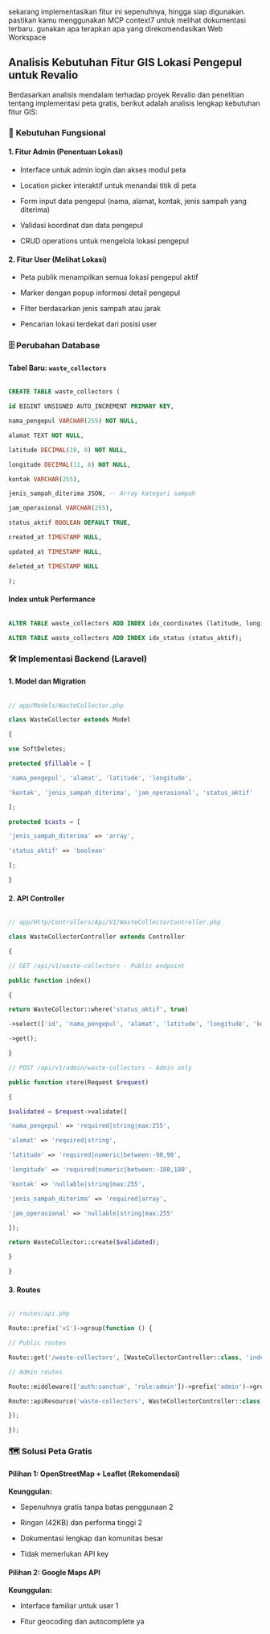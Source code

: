 sekarang implementasikan fitur ini sepenuhnya, hingga siap digunakan. pastikan kamu menggunakan MCP context7 untuk melihat dokumentasi terbaru. gunakan apa terapkan apa yang direkomendasikan Web Workspace

## Analisis Kebutuhan Fitur GIS Lokasi Pengepul untuk Revalio

Berdasarkan analisis mendalam terhadap proyek Revalio dan penelitian tentang implementasi peta gratis, berikut adalah analisis lengkap kebutuhan fitur GIS:

### 🎯 **Kebutuhan Fungsional**

#### **1. Fitur Admin (Penentuan Lokasi)**

- Interface untuk admin login dan akses modul peta

- Location picker interaktif untuk menandai titik di peta

- Form input data pengepul (nama, alamat, kontak, jenis sampah yang diterima)

- Validasi koordinat dan data pengepul

- CRUD operations untuk mengelola lokasi pengepul

#### **2. Fitur User (Melihat Lokasi)**

- Peta publik menampilkan semua lokasi pengepul aktif

- Marker dengan popup informasi detail pengepul

- Filter berdasarkan jenis sampah atau jarak

- Pencarian lokasi terdekat dari posisi user

### 🗄️ **Perubahan Database**

#### **Tabel Baru: `waste_collectors`**

```sql

CREATE TABLE waste_collectors (

id BIGINT UNSIGNED AUTO_INCREMENT PRIMARY KEY,

nama_pengepul VARCHAR(255) NOT NULL,

alamat TEXT NOT NULL,

latitude DECIMAL(10, 8) NOT NULL,

longitude DECIMAL(11, 8) NOT NULL,

kontak VARCHAR(255),

jenis_sampah_diterima JSON, -- Array kategori sampah

jam_operasional VARCHAR(255),

status_aktif BOOLEAN DEFAULT TRUE,

created_at TIMESTAMP NULL,

updated_at TIMESTAMP NULL,

deleted_at TIMESTAMP NULL

);

```

#### **Index untuk Performance**

```sql

ALTER TABLE waste_collectors ADD INDEX idx_coordinates (latitude, longitude);

ALTER TABLE waste_collectors ADD INDEX idx_status (status_aktif);

```

### 🛠️ **Implementasi Backend (Laravel)**

#### **1. Model dan Migration**

```php

// app/Models/WasteCollector.php

class WasteCollector extends Model

{

use SoftDeletes;

protected $fillable = [

'nama_pengepul', 'alamat', 'latitude', 'longitude',

'kontak', 'jenis_sampah_diterima', 'jam_operasional', 'status_aktif'

];

protected $casts = [

'jenis_sampah_diterima' => 'array',

'status_aktif' => 'boolean'

];

}

```

#### **2. API Controller**

```php

// app/Http/Controllers/Api/V1/WasteCollectorController.php

class WasteCollectorController extends Controller

{

// GET /api/v1/waste-collectors - Public endpoint

public function index()

{

return WasteCollector::where('status_aktif', true)

->select(['id', 'nama_pengepul', 'alamat', 'latitude', 'longitude', 'kontak', 'jenis_sampah_diterima', 'jam_operasional'])

->get();

}

// POST /api/v1/admin/waste-collectors - Admin only

public function store(Request $request)

{

$validated = $request->validate([

'nama_pengepul' => 'required|string|max:255',

'alamat' => 'required|string',

'latitude' => 'required|numeric|between:-90,90',

'longitude' => 'required|numeric|between:-180,180',

'kontak' => 'nullable|string|max:255',

'jenis_sampah_diterima' => 'required|array',

'jam_operasional' => 'nullable|string|max:255'

]);

return WasteCollector::create($validated);

}

}

```

#### **3. Routes**

```php

// routes/api.php

Route::prefix('v1')->group(function () {

// Public routes

Route::get('/waste-collectors', [WasteCollectorController::class, 'index']);

// Admin routes

Route::middleware(['auth:sanctum', 'role:admin'])->prefix('admin')->group(function () {

Route::apiResource('waste-collectors', WasteCollectorController::class)->except(['index']);

});

});

```

### 🗺️ **Solusi Peta Gratis**

#### **Pilihan 1: OpenStreetMap + Leaflet (Rekomendasi)**

**Keunggulan:**

- Sepenuhnya gratis tanpa batas penggunaan <mcreference link=" https://leafletjs.com/ " index="2">2</mcreference>

- Ringan (42KB) dan performa tinggi <mcreference link=" https://leafletjs.com/ " index="2">2</mcreference>

- Dokumentasi lengkap dan komunitas besar

- Tidak memerlukan API key

#### **Pilihan 2: Google Maps API**

**Keunggulan:**

- Interface familiar untuk user <mcreference link=" https://laraveldaily.com/post/laravel-find-addresses-with-coordinates-via-google-maps-api " index="1">1</mcreference>

- Fitur geocoding dan autocomplete ya